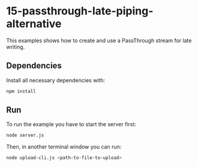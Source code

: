 # 15-passthrough-late-piping-alternative

This examples shows how to create and use a PassThrough stream for late writing.

## Dependencies

Install all necessary dependencies with:

```bash
npm install
```

## Run

To run the example you have to start the server first:

```bash
node server.js
```

Then, in another terminal window you can run:

```bash
node upload-cli.js <path-to-file-to-upload>
```
